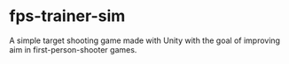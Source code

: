 # fps-trainer-sim
A simple target shooting game made with Unity with the goal of improving aim in first-person-shooter games.
